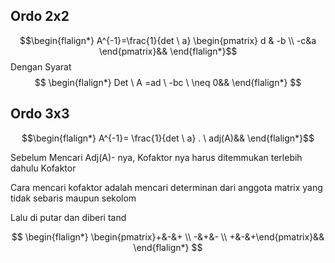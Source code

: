 ## Ordo 2x2
$$\begin{flalign*}
A^{-1}=\frac{1}{det \ a}
\begin{pmatrix}   d & -b \\ -c&a \end{pmatrix}&&
\end{flalign*}$$
Dengan Syarat
$$
\begin{flalign*}
Det \ A =ad \ -bc \ \neq 0&&
\end{flalign*}
$$

## Ordo 3x3

$$\begin{flalign*}
A^{-1}= \frac{1}{det \ a}
. \ adj(A)&&
\end{flalign*}$$

Sebelum Mencari Adj(A)- nya, Kofaktor nya harus ditemmukan terlebih dahulu Kofaktor

Cara mencari kofaktor adalah mencari determinan dari anggota matrix yang tidak sebaris maupun sekolom

Lalu di putar dan diberi tand

$$
\begin{flalign*}
\begin{pmatrix}+&-&+ \\ -&+&- \\ +&-&+\end{pmatrix}&&
\end{flalign*}
$$

